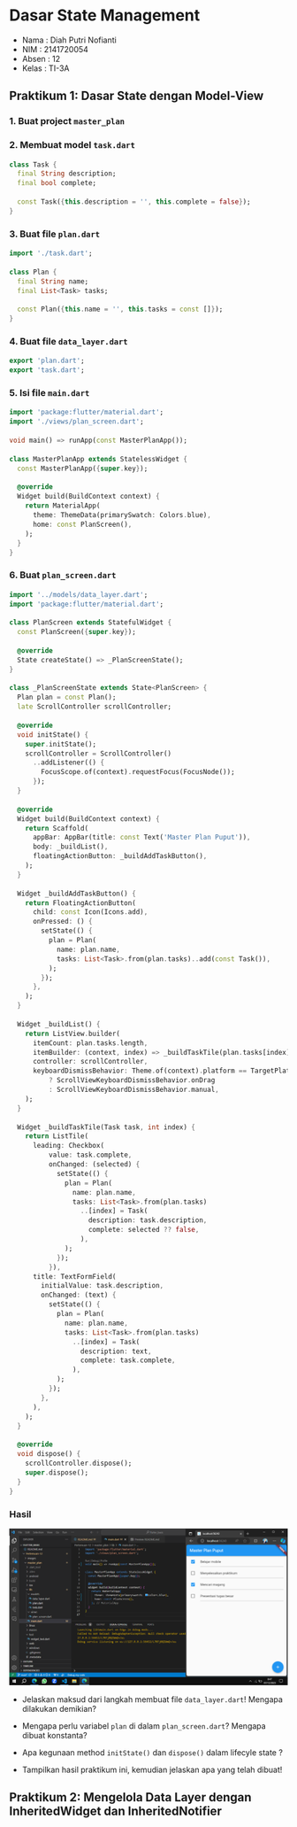 # Dasar State Management

* Nama  : Diah Putri Nofianti
* NIM   : 2141720054
* Absen : 12
* Kelas : TI-3A

## Praktikum 1: Dasar State dengan Model-View
### 1. Buat project `master_plan`
### 2. Membuat model `task.dart`
```dart
class Task {
  final String description;
  final bool complete;

  const Task({this.description = '', this.complete = false});
}
```
### 3. Buat file `plan.dart`
```dart
import './task.dart';

class Plan {
  final String name;
  final List<Task> tasks;

  const Plan({this.name = '', this.tasks = const []});
}
```
### 4. Buat file `data_layer.dart`
```dart
export 'plan.dart';
export 'task.dart';
```
### 5. Isi file `main.dart`
```dart
import 'package:flutter/material.dart';
import './views/plan_screen.dart';

void main() => runApp(const MasterPlanApp());

class MasterPlanApp extends StatelessWidget {
  const MasterPlanApp({super.key});

  @override
  Widget build(BuildContext context) {
    return MaterialApp(
      theme: ThemeData(primarySwatch: Colors.blue),
      home: const PlanScreen(),
    );
  }
}
```
### 6. Buat `plan_screen.dart`
```dart
import '../models/data_layer.dart';
import 'package:flutter/material.dart';

class PlanScreen extends StatefulWidget {
  const PlanScreen({super.key});

  @override
  State createState() => _PlanScreenState();
}

class _PlanScreenState extends State<PlanScreen> {
  Plan plan = const Plan();
  late ScrollController scrollController;

  @override
  void initState() {
    super.initState();
    scrollController = ScrollController()
      ..addListener(() {
        FocusScope.of(context).requestFocus(FocusNode());
      });
  }

  @override
  Widget build(BuildContext context) {
    return Scaffold(
      appBar: AppBar(title: const Text('Master Plan Puput')),
      body: _buildList(),
      floatingActionButton: _buildAddTaskButton(),
    );
  }

  Widget _buildAddTaskButton() {
    return FloatingActionButton(
      child: const Icon(Icons.add),
      onPressed: () {
        setState(() {
          plan = Plan(
            name: plan.name,
            tasks: List<Task>.from(plan.tasks)..add(const Task()),
          );
        });
      },
    );
  }

  Widget _buildList() {
    return ListView.builder(
      itemCount: plan.tasks.length,
      itemBuilder: (context, index) => _buildTaskTile(plan.tasks[index], index),
      controller: scrollController,
      keyboardDismissBehavior: Theme.of(context).platform == TargetPlatform.iOS
          ? ScrollViewKeyboardDismissBehavior.onDrag
          : ScrollViewKeyboardDismissBehavior.manual,
    );
  }

  Widget _buildTaskTile(Task task, int index) {
    return ListTile(
      leading: Checkbox(
          value: task.complete,
          onChanged: (selected) {
            setState(() {
              plan = Plan(
                name: plan.name,
                tasks: List<Task>.from(plan.tasks)
                  ..[index] = Task(
                    description: task.description,
                    complete: selected ?? false,
                  ),
              );
            });
          }),
      title: TextFormField(
        initialValue: task.description,
        onChanged: (text) {
          setState(() {
            plan = Plan(
              name: plan.name,
              tasks: List<Task>.from(plan.tasks)
                ..[index] = Task(
                  description: text,
                  complete: task.complete,
                ),
            );
          });
        },
      ),
    );
  }

  @override
  void dispose() {
    scrollController.dispose();
    super.dispose();
  }
}
```
### Hasil
![Screenshot 1](images/01.png)

* Jelaskan maksud dari langkah membuat file `data_layer.dart`! Mengapa dilakukan demikian?

* Mengapa perlu variabel `plan` di dalam `plan_screen.dart`? Mengapa dibuat konstanta?

* Apa kegunaan method `initState()` dan `dispose()` dalam lifecyle state ?

* Tampilkan hasil praktikum ini, kemudian jelaskan apa yang telah dibuat!


## Praktikum 2: Mengelola Data Layer dengan InheritedWidget dan InheritedNotifier